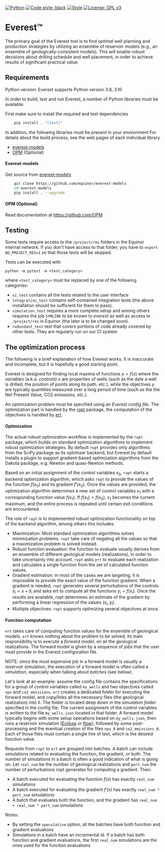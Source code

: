 [![Python](https://github.com/equinor/everest/workflows/Python%20package/badge.svg)](https://github.com/equinor/everest/actions?query=workflow%3A%22Python+package%22)
[![Code style: black](https://img.shields.io/badge/code%20style-black-000000.svg)](https://github.com/psf/black)
[![Style](https://github.com/equinor/everest/workflows/Style/badge.svg)](https://github.com/equinor/everest/actions?query=workflow%3AStyle)
[![License: GPL v3](https://img.shields.io/badge/License-GPLv3-blue.svg)](https://www.gnu.org/licenses/gpl-3.0)

# Everest™


The primary goal of the Everest tool is to find *optimal* well planning and production strategies by utilizing an ensemble of reservoir models (e.g., an ensemble of geologically-consistent models). This will enable robust decisions about drilling schedule and well placement, in order to achieve results of significant practical value.


## Requirements

Python version:
Everest supports Python version 3.8, 3.10

In order to build, test and run Everest, a number of Python libraries must be available.

First make sure to install the required and test dependencies
```bash
    pip install . "[test]"
```

In addition, the following libraries must be present in your environment
For details about the build process, see the web pages of each individual library

* [everest-models](https://github.com/equinor/everest-models)
* [OPM](https://opm-project.org/) (Optional)

#### Everest-models
Get source from [everest-models](https://github.com/equinor/everest-models)

```bash
    git clone https://github.com/equinor/everest-models
    cd everest-models
    pip install . --upgrade
```

#### OPM (Optional)

Read documentation at
https://github.com/OPM

## Testing

Some tests require access to the `/project/res` folders in the Equinor internal network. If you don't have access to that folder, you have to `export NO_PROJECT_RES=1` so that those tests will be skipped.

Tests can be executed with
```
python -m pytest -m <test_category>
```
where `<test_category>` must be replaced by one of the following categories:
- `ui_test` contains all the tests related to the user interface
- `integration_test` contains self-contained integration tests (the above installation should be sufficient for them to pass).
- `simulation_test` requires a more complete setup and among others requires the job `SYMLINK` to be known to _everest_ as well as access to `/project/res` in Equinor (the later is to be changed soon).
- `redundant_test` test that covers portions of code already covered by other tests. They are regularly run on our CI system



## The optimization process

The following is a brief explanation of how Everest works. It is inaccurate and incomplete, but it is hopefully a good starting point.

Everest is designed for finding local maxima of functions $y=f(x)$ where the _variables_ (a.k.a. _controls_) $x$ are properties of wells (such as the date a well is drilled, the position of points along its path. etc.), while the objectives $y$ are typically quantities measured over a long period of time (such as the the Net Present Value, CO2 emissions, etc.).

An optimization problem must be specified using an _Everest config file_. The optimization part is handled by the [ropt](https://github.com/TNO-ropt/ropt) package, the computation of the objectives is handled by [ert](https://github.com/equinor/ert).

#### Optimization
The actual robust optimization workflow is implemented by the `ropt` package, which builds on standard optimization algorithms to implement robust optimization strategies. By default `ropt` provides only algorithms from the SciPy package as its optimizer backend, but Everest by default installs a plugin to support gradient-based optimization algorithms from the Dakota package, e.g. Newton and quasi-Newton methods.

Based on an initial assignment of the control variables $x_0$, `ropt` starts a backend optimization algorithm, which asks `ropt` to provide the values of the function $f(x_0)$ and its gradient $f'(x_0)$. Once the values are provided, the optimization algorithm determines a new set of control variables $x_1$ with a corresponding function value $f(x_1)$. If $f(x_1) > f(x_0)$, $x_1$ becomes the current maximum, and the entire process is repeated until certain exit conditions are encountered.

The role of `ropt` is to implemented robust optimization functionality on top of the backend algorithm, among others this includes:
- Maximization: Most standard optimization algorithms solves minimization problems. `ropt` take care of negating all the values so that a maximization problem is solved instead.
- Robust function evaluation: the function to evaluate usually derives from an ensemble of different geological models (realizations), in order to take uncertainty into account. `ropt` asks `ert` to evaluate each realization and calculates a single function from the set of calculated function values.
- Gradient estimation: in most of the cases we are targeting, it is impossible to provide the exact value of the function gradient. When a gradient is needed, `ropt` generates several perturbations of the controls $x_i = x + \delta_i$ and asks ert to compute all the functions $y_i=f(x_i)$. Once the results are available, ropt determines an estimate of the gradient by performing a linear regression of the values $(x_i, y_i)$.
- Multiple objectives: `ropt` supports optimizing several objectives at once.

#### Function computation
`ert` takes care of computing function values for the ensemble of geological models. `ert` knows nothing about the problem to be solved, its main responsibility is to execute a _forward model_, on all the geological realizations. The forward model is given by a sequence of _jobs_ that the user must provide in the Everest configuration file.

NOTE: since the most expensive job in a forward model is usually a reservoir simulation, the execution of a forward model is often called a _simulation_, especially when talking about _batches_ (see below).

Let's look at an example: assume the config file contains the specifications for a group of control variables called `my_wells` and two objectives called `npv` and `co2_emissions`.
`ert` creates a dedicated folder for executing the forward model, and copy/links all the necessary files (the geological realization) into it. The folder is located deep down in the _simulation folder_ specified in the config file. The current assignment of the control variables is written to the file `my_wells.json` located in that folder. A forward model typically begins with some setup operations based on `my_wells.json`, then runs a reservoir simulation ([Eclipse](https://www.software.slb.com/products/eclipse/simulators) or [flow](https://opm-project.org/?page_id=19)), followed by some post-processing and the eventual creation of the files `npv_0` and `co2_emissions_0`. Each of those files must contain a single line of text, which is the desired function value.


Requests from `ropt` to `ert` are grouped into batches. A batch can include simulations related to evaluating the function, the gradient, or both. The number of simulations in a batch is often a good indication of what is going on. Let `real_num` be the number of geological realizations and `pert_num` the number of perturbations ropt generates for computing  a gradient. Then:
- A batch executed for evaluating the function $f(x)$ has exactly `real_num` simulations
- A batch executed for evaluating the gradient $f'(x)$ has exactly `real_num * pert_num` simulations
- A batch that evaluates both the function, and the gradient has `real_num + real_num * pert_num` simulations

Notes:
- By setting the `speculative` option, all the batches have both function and gradient evaluations
- Simulations in a batch have an incremental id. If a batch has both function and gradient evaluations, the first `real_num` simulations are the ones used for the function evaluations
